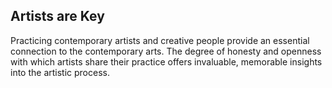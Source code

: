 ## Artists are Key

Practicing contemporary artists and creative people provide an essential connection to the contemporary arts. The degree of honesty and openness with which artists share their practice offers invaluable, memorable insights into the artistic process.